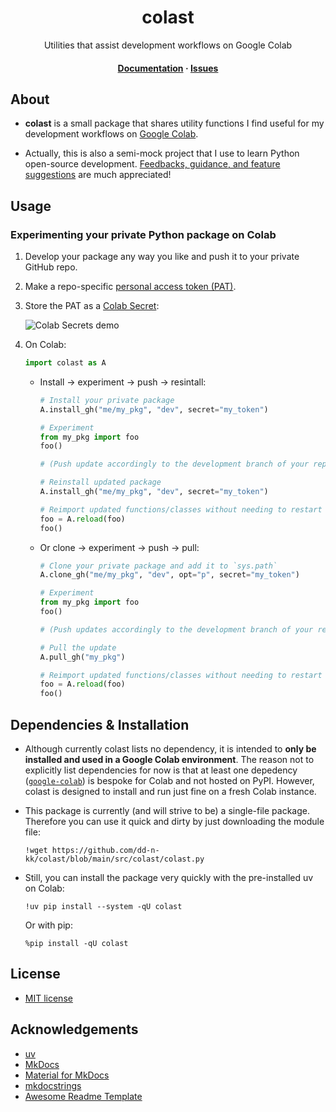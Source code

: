 <div align="center">
  <h1><b>colast</b></h1>
  <p>
    Utilities that assist development workflows on Google Colab
  </p>

  <h4>
    <a href="https://colast.readthedocs.io">Documentation</a>
  <span> · </span>
    <a href="https://github.com/dd-n-kk/colast/issues/">Issues</a>
  </h4>
</div>


## About

- __colast__ is a small package that shares utility functions
  I find useful for my development workflows on [Google Colab](https://colab.google).

- Actually, this is also a semi-mock project that I use to learn Python open-source development.
  [Feedbacks, guidance, and feature suggestions](https://github.com/dd-n-kk/colast/issues/)
  are much appreciated!


## Usage

### Experimenting your private Python package on Colab

1. Develop your package any way you like and push it to your private GitHub repo.

2. Make a repo-specific [personal access token (PAT)](https://is.gd/qWZkuT).

3. Store the PAT as a [Colab Secret](https://stackoverflow.com/a/77737451):

    ![Colab Secrets demo](assets/imgs/colab_secrets.png)

4. On Colab:
    ```py
    import colast as A
    ```

    - Install → experiment → push → resintall:
      ```py
      # Install your private package
      A.install_gh("me/my_pkg", "dev", secret="my_token")

      # Experiment
      from my_pkg import foo
      foo()

      # (Push update accordingly to the development branch of your repo)

      # Reinstall updated package
      A.install_gh("me/my_pkg", "dev", secret="my_token")

      # Reimport updated functions/classes without needing to restart Colab session
      foo = A.reload(foo)
      foo()
      ```

    - Or clone → experiment → push → pull:
      ```py
      # Clone your private package and add it to `sys.path`
      A.clone_gh("me/my_pkg", "dev", opt="p", secret="my_token")

      # Experiment
      from my_pkg import foo
      foo()

      # (Push updates accordingly to the development branch of your repo)

      # Pull the update
      A.pull_gh("my_pkg")

      # Reimport updated functions/classes without needing to restart Colab session
      foo = A.reload(foo)
      foo()
      ```


## Dependencies & Installation

- Although currently colast lists no dependency,
  it is intended to __only be installed and used in a Google Colab environment__.
  The reason not to explicitly list dependencies for now is that
  at least one depedency ([`google-colab`](https://github.com/googlecolab/colabtools))
  is bespoke for Colab and not hosted on PyPI.
  However, colast is designed to install and run just fine on a fresh Colab instance.

- This package is currently (and will strive to be) a single-file package.
  Therefore you can use it quick and dirty by just downloading the module file:
  ``` { .yaml .copy }
  !wget https://github.com/dd-n-kk/colast/blob/main/src/colast/colast.py
  ```

- Still, you can install the package very quickly with the pre-installed uv on Colab:
  ``` { .yaml .copy }
  !uv pip install --system -qU colast
  ```
  Or with pip:
  ``` { .yaml .copy }
  %pip install -qU colast
  ```


## License

- [MIT license](https://github.com/dd-n-kk/colast/blob/main/LICENSE)


## Acknowledgements

- [uv](https://github.com/astral-sh/uv)
- [MkDocs](https://github.com/mkdocs/mkdocs)
- [Material for MkDocs](https://github.com/squidfunk/mkdocs-material)
- [mkdocstrings](https://github.com/mkdocstrings/mkdocstrings)
- [Awesome Readme Template](https://github.com/Louis3797/awesome-readme-template)
